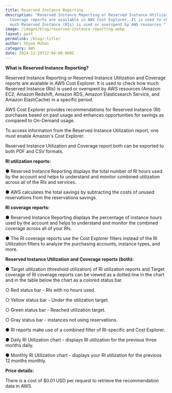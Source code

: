 ```yaml
---
title: Reserved Instance Reporting
description: "Reserved Instance Reporting or Reserved Instance Utilization and
  Coverage reports are available in AWS Cost Explorer. It is used to check how
  much Reserved Instance (RIs) is used or overspent by AWS resources "
image: /images/blog/reserved-instance-reporting.webp
layout: post
permalink: /blog/:title/
author: Shyam Mohan
category: AWS
date: 2024-12-29T22:04:00.000Z
---
```


**What is Reserved Instance Reporting?**

Reserved Instance Reporting or Reserved Instance Utilization and Coverage reports are available in AWS Cost Explorer. It is used to check how much Reserved Instance (RIs) is used or overspent by AWS resources (Amazon EC2, Amazon Redshift, Amazon RDS, Amazon Elasticsearch Service, and Amazon ElastiCache) in a specific period.

AWS Cost Explorer provides recommendations for Reserved Instance (RI) purchases based on past usage and enhances opportunities for savings as compared to On-Demand usage.

To access information from the Reserved Instance Utilization report, one must enable Amazon's Cost Explorer.

Reserved Instance Utilization and Coverage report both can be exported to both PDF and CSV formats.

**RI utilization reports:**

● Reserved Instance Reporting displays the total number of RI hours used by the account and helps to understand and monitor combined utilization across all of the RIs and services.

● AWS calculates the total savings by subtracting the costs of unused reservations from the reservations savings.

**RI coverage reports:**

● Reserved Instance Reporting displays the percentage of instance hours used by the account and helps to understand and monitor the combined coverage across all of your RIs.

● The RI coverage reports use the Cost Explorer filters instead of the RI Utilization filters to analyze the purchasing accounts, instance types, and more.

**Reserved Instance Utilization and Coverage reports (both):**

● Target utilization (threshold utilization) of RI utilization reports and Target coverage of RI coverage reports can be viewed as a dotted line in the chart and in the table below the chart as a colored status bar.

○ Red status bar - RIs with no hours used.

○ Yellow status bar - Under the utilization target.

○ Green status bar - Reached utilization target.

○ Gray status bar - instances not using reservations.

● RI reports make use of a combined filter of RI-specific and Cost Explorer.

● Daily RI Utilization chart - displays RI utilization for the previous three months daily.

● Monthly RI Utilization chart - displays your RI utilization for the previous 12 months monthly.

**Price details:**

There is a cost of $0.01 USD per request to retrieve the recommendation data in AWS.

